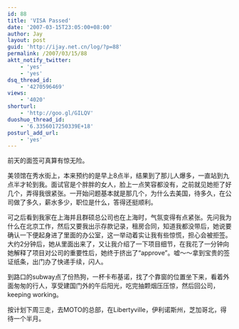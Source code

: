```yaml
---
id: 88
title: 'VISA Passed'
date: '2007-03-15T23:05:00+08:00'
author: Jay
layout: post
guid: 'http://ijay.net.cn/log/?p=88'
permalink: /2007/03/15/88
aktt_notify_twitter:
    - 'yes'
    - 'yes'
dsq_thread_id:
    - '4270596469'
views:
    - '4020'
shorturl:
    - 'http://goo.gl/GILQV'
duoshuo_thread_id:
    - '6.3356017250339E+18'
posturl_add_url:
    - 'yes'
---
```


前天的面签可真算有惊无险。

美领馆在秀水街上，本来预约的是早上8点半，结果到了那儿人爆多，一直站到九点半才轮到我。面试官是个胖胖的女人，脸上一点笑容都没有，之前就见她拒了好几个，弄得我很紧张。一开始问题基本就是那几个，为什么去美国，待多久，在公司做了多久，薪水多少，职位是什么，答得还挺顺利。

可之后看到我家在上海并且群硕总公司也在上海时，气氛变得有点紧张。先问我为什么在北京工作，然后又要我出示存款记录，租房合同，知道我都没带后，她说要确认一下便起身进了里面的办公室，这一举动着实让我有些惊慌，担心会被拒签。大约2分钟后，她从里面出来了，又让我介绍了一下项目细节，在我花了一分钟向她解释了项目对公司的重要性后，她终于挤出了“approve”。嘘～～拿到宝贵的签证纸条，出门办了快递手续，闪人。

到路口的subway点了份热狗，一杯卡布基诺，找了个靠窗的位置坐下来，看着外面匆匆的行人，享受建国门外的午后阳光，吃完抽颗烟压压惊，然后回公司，keeping working。

按计划下周三走，去MOTO的总部，在Libertyville，伊利诺斯州，芝加哥北，得待一个半月。